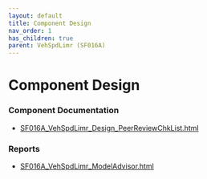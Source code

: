 ```yaml
---
layout: default
title: Component Design
nav_order: 1
has_children: true
parent: VehSpdLimr (SF016A)
---
```

# Component Design
### Component Documentation

- [SF016A_VehSpdLimr_Design_PeerReviewChkList.html](Doc/SF016A_VehSpdLimr_Design_PeerReviewChkList.html)

### Reports

- [SF016A_VehSpdLimr_ModelAdvisor.html](Reports/SF016A_VehSpdLimr_ModelAdvisor.html)

